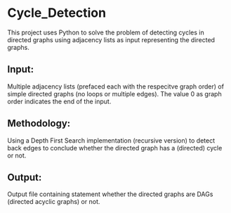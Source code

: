 # Cycle_Detection
This project uses Python to solve the problem of detecting cycles in directed graphs using adjacency lists as input representing the directed graphs. 

## Input:
Multiple adjacency lists (prefaced each with the respecitve graph order) of simple directed graphs (no loops or multiple edges). The value 0 as graph order indicates the end of the input.

## Methodology:
Using a Depth First Search implementation (recursive version) to detect back edges to conclude whether the directed graph has a (directed) cycle or not.

## Output:
Output file containing statement whether the directed graphs are DAGs (directed acyclic graphs) or not.
